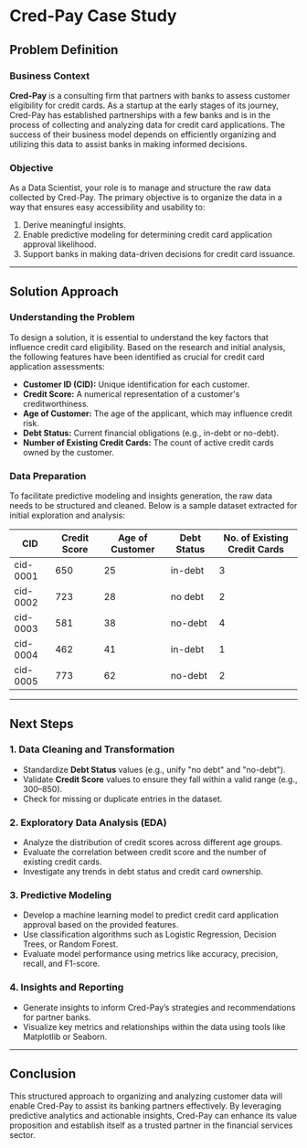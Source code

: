 
# Cred-Pay Case Study

## Problem Definition

### Business Context
**Cred-Pay** is a consulting firm that partners with banks to assess customer eligibility for credit cards. As a startup at the early stages of its journey, Cred-Pay has established partnerships with a few banks and is in the process of collecting and analyzing data for credit card applications. The success of their business model depends on efficiently organizing and utilizing this data to assist banks in making informed decisions.

### Objective
As a Data Scientist, your role is to manage and structure the raw data collected by Cred-Pay. The primary objective is to organize the data in a way that ensures easy accessibility and usability to:
1. Derive meaningful insights.
2. Enable predictive modeling for determining credit card application approval likelihood.
3. Support banks in making data-driven decisions for credit card issuance.

---

## Solution Approach

### Understanding the Problem
To design a solution, it is essential to understand the key factors that influence credit card eligibility. Based on the research and initial analysis, the following features have been identified as crucial for credit card application assessments:
- **Customer ID (CID):** Unique identification for each customer.
- **Credit Score:** A numerical representation of a customer's creditworthiness.
- **Age of Customer:** The age of the applicant, which may influence credit risk.
- **Debt Status:** Current financial obligations (e.g., in-debt or no-debt).
- **Number of Existing Credit Cards:** The count of active credit cards owned by the customer.

### Data Preparation
To facilitate predictive modeling and insights generation, the raw data needs to be structured and cleaned. Below is a sample dataset extracted for initial exploration and analysis:

| **CID**    | **Credit Score** | **Age of Customer** | **Debt Status** | **No. of Existing Credit Cards** |
|------------|------------------|---------------------|-----------------|----------------------------------|
| cid-0001   | 650              | 25                  | in-debt         | 3                                |
| cid-0002   | 723              | 28                  | no debt         | 2                                |
| cid-0003   | 581              | 38                  | no-debt         | 4                                |
| cid-0004   | 462              | 41                  | in-debt         | 1                                |
| cid-0005   | 773              | 62                  | no-debt         | 2                                |

---

## Next Steps

### 1. Data Cleaning and Transformation
- Standardize **Debt Status** values (e.g., unify "no debt" and "no-debt").
- Validate **Credit Score** values to ensure they fall within a valid range (e.g., 300–850).
- Check for missing or duplicate entries in the dataset.

### 2. Exploratory Data Analysis (EDA)
- Analyze the distribution of credit scores across different age groups.
- Evaluate the correlation between credit score and the number of existing credit cards.
- Investigate any trends in debt status and credit card ownership.

### 3. Predictive Modeling
- Develop a machine learning model to predict credit card application approval based on the provided features.
- Use classification algorithms such as Logistic Regression, Decision Trees, or Random Forest.
- Evaluate model performance using metrics like accuracy, precision, recall, and F1-score.

### 4. Insights and Reporting
- Generate insights to inform Cred-Pay’s strategies and recommendations for partner banks.
- Visualize key metrics and relationships within the data using tools like Matplotlib or Seaborn.

---

## Conclusion
This structured approach to organizing and analyzing customer data will enable Cred-Pay to assist its banking partners effectively. By leveraging predictive analytics and actionable insights, Cred-Pay can enhance its value proposition and establish itself as a trusted partner in the financial services sector.
